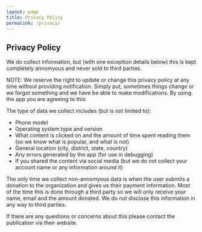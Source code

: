 ```yaml
---
layout: page
title: Privacy Policy
permalink: /privacy/
---
```


Privacy Policy
---

We do collect information, but (with one exception details below) this is kept completely annomyous and never sold to third parties.

NOTE: We reserve the right to update or change this privacy policy at any time without providing notification. Simply put, sometimes things change or we forgot something and we have be able to make modifications. By using the app you are agreeing to this.

The type of data we collect includes (but is not limited to):
- Phone model
- Operating system type and version
- What content is clicked on and the amount of time spent reading them (so we know what is popular, and what is not)
- General location (city, district, state, country)
- Any errors generated by the app (for use in debugging)
- If you shared the content via social media (but we do not collect your account name or any information around it)

The only time we collect non-annomyous data is when the user submits a donation to the organization and gives us their payment information. Most of the time this is done through a third party so we will only receive your name, email and the amount donated. We do not disclose this information in any way to third parties.

If there are any questions or concerns about this please contact the publication via their website.
